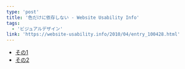 ```yaml
---
type: 'post'
title: '色だけに依存しない - Website Usability Info'
tags:
  - 'ビジュアルデザイン'
link: 'https://website-usability.info/2010/04/entry_100428.html'
---
```

<ul>
  <li><a href="https://website-usability.info/2010/04/entry_100428.html">その1</a>
  <li><a href="https://website-usability.info/2010/04/entry_100430.html">その2</a>
</ul>
